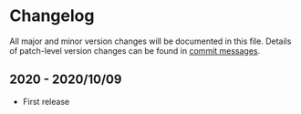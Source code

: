 # Changelog
All major and minor version changes will be documented in this file. Details of
patch-level version changes can be found in [commit messages](../../commits/master).


## 2020 - 2020/10/09
- First release
